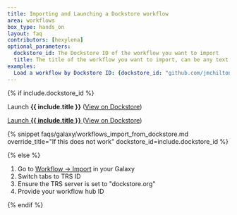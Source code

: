 ```yaml
---
title: Importing and Launching a Dockstore workflow
area: workflows
box_type: hands_on
layout: faq
contributors: [hexylena]
optional_parameters:
  dockstore_id: The Dockstore ID of the workflow you want to import
  title: The title of the workflow you want to import, can be any text
examples:
  Load a workflow by Dockstore ID: {dockstore_id: "github.com/jmchilton/galaxy-workflow-dockstore-example-1/mycoolworkflow", title: "My Cool Workflow"}
---
```


{% if include.dockstore_id %}

<div class="show-when-galaxy-proxy-active">

<span class="workflow" data-workflow="https://dockstore.org/api/ga4gh/trs/v2/tools/#workflow/{{ include.dockstore_id }}">Launch <strong>{{ include.title }}</strong> <i class="fas fa-share-alt" aria-hidden="true"></i></span>
(<a href="https://dockstore.org/workflows/{{ include.dockstore_id }}">View on Dockstore</a>)


</div>

<div class="hide-when-galaxy-proxy-active">

<a href="https://my.galaxy.training/?path=/workflows/trs_import%3ftrs_server=dockstore.org%26run_form=true%26trs_id=%2523workflow/{{ include.dockstore_id }}">Launch <strong>{{ include.title }}</strong> <i class="fas fa-share-alt" aria-hidden="true"></i></a>
(<a href="https://dockstore.org/workflows/{{ include.dockstore_id }}">View on Dockstore</a>)

</div>

{% snippet faqs/galaxy/workflows_import_from_dockstore.md override_title="If this does not work" dockstore_id=include.dockstore_id %}

{% else %}

1. Go to [Workflow → Import](https://my.galaxy.training/?path=/workflows/import) in your Galaxy
2. Switch tabs to TRS ID
3. Ensure the TRS server is set to "dockstore.org"
4. Provide your workflow hub ID

{% endif %}
